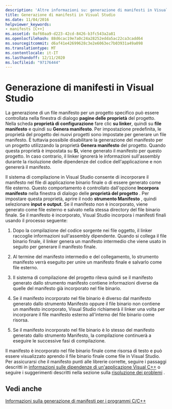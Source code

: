 ```yaml
---
description: 'Altre informazioni su: generazione di manifesti in Visual Studio'
title: Generazione di manifesti in Visual Studio
ms.date: 11/04/2016
helpviewer_keywords:
- manifests [C++]
ms.assetid: 0af60aa9-d223-42cd-8426-b3fc543a2a81
ms.openlocfilehash: 88d6cac19e7a0c24a28252edda5ac22ca3cadd64
ms.sourcegitcommit: d6af41e42699628c3e2e6063ec7b03931a49a098
ms.translationtype: MT
ms.contentlocale: it-IT
ms.lasthandoff: 12/11/2020
ms.locfileid: "97176444"
---
```

# <a name="manifest-generation-in-visual-studio"></a>Generazione di manifesti in Visual Studio

La generazione di un file manifesto per un progetto specifico può essere controllata nella finestra di dialogo **pagine delle proprietà** del progetto. Nella scheda **proprietà di configurazione** fare clic **su linker**, quindi su **file manifesto** e quindi su **Genera manifesto**. Per impostazione predefinita, le proprietà del progetto dei nuovi progetti sono impostate per generare un file manifesto. È tuttavia possibile disabilitare la generazione del manifesto per un progetto utilizzando la proprietà **Genera manifesto** del progetto. Quando questa proprietà è impostata su **Sì**, viene generato il manifesto per questo progetto. In caso contrario, il linker ignorerà le informazioni sull'assembly durante la risoluzione delle dipendenze del codice dell'applicazione e non genererà il manifesto.

Il sistema di compilazione in Visual Studio consente di incorporare il manifesto nel file di applicazione binario finale o di essere generato come file esterno. Questo comportamento è controllato dall'opzione **Incorpora manifesto** nella finestra di dialogo delle **proprietà del progetto** . Per impostare questa proprietà, aprire il nodo **strumento Manifesto** , quindi selezionare **input e output**. Se il manifesto non è incorporato, viene generato come file esterno e salvato nella stessa directory del file binario finale. Se il manifesto è incorporato, Visual Studio incorpora i manifesti finali usando il processo seguente:

1. Dopo la compilazione del codice sorgente nei file oggetto, il linker raccoglie informazioni sull'assembly dipendente. Quando si collega il file binario finale, il linker genera un manifesto intermedio che viene usato in seguito per generare il manifesto finale.

1. Al termine del manifesto intermedio e del collegamento, lo strumento manifesto verrà eseguito per unire un manifesto finale e salvarlo come file esterno.

1. Il sistema di compilazione del progetto rileva quindi se il manifesto generato dallo strumento manifesto contiene informazioni diverse da quelle del manifesto già incorporato nel file binario.

1. Se il manifesto incorporato nel file binario è diverso dal manifesto generato dallo strumento Manifesto oppure il file binario non contiene un manifesto incorporato, Visual Studio richiamerà il linker una volta per incorporare il file manifesto esterno all'interno del file binario come risorsa.

1. Se il manifesto incorporato nel file binario è lo stesso del manifesto generato dallo strumento Manifesto, la compilazione continuerà a eseguire le successive fasi di compilazione.

Il manifesto è incorporato nel file binario finale come risorsa di testo e può essere visualizzato aprendo il file binario finale come file in Visual Studio. Per assicurarsi che il manifesto punti alle librerie corrette, seguire i passaggi descritti in [informazioni sulle dipendenze di un'applicazione Visual C++](../windows/understanding-the-dependencies-of-a-visual-cpp-application.md) o seguire i suggerimenti descritti nella sezione sulla [risoluzione dei problemi](troubleshooting-c-cpp-isolated-applications-and-side-by-side-assemblies.md) .

## <a name="see-also"></a>Vedi anche

[Informazioni sulla generazione di manifesti per i programmi C/C++](understanding-manifest-generation-for-c-cpp-programs.md)
